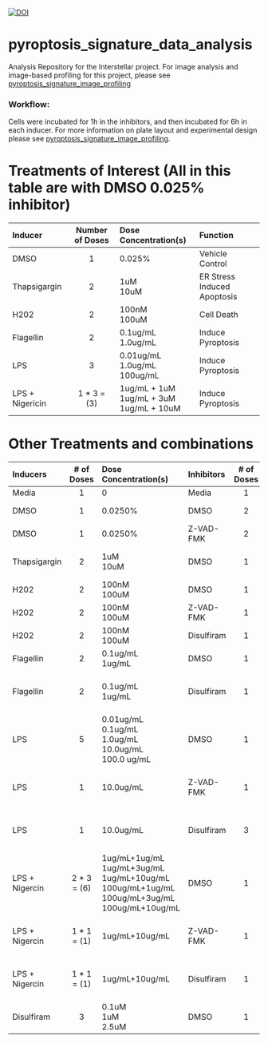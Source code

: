 [![DOI](https://zenodo.org/badge/611024034.svg)](https://zenodo.org/doi/10.5281/zenodo.11075332)

# pyroptosis_signature_data_analysis
Analysis Repository for the Interstellar project. For image analysis and image-based profiling for this project, please see [pyroptosis_signature_image_profiling](https://github.com/WayScience/pyroptosis_signature_image_profiling)

### Workflow:

Cells were incubated for 1h in the inhibitors, and then incubated for 6h in each inducer.
For more information on plate layout and experimental design please see [pyroptosis_signature_image_profiling](https://github.com/WayScience/pyroptosis_signature_image_profiling).


# Treatments of Interest (All in this table are with DMSO 0.025% inhibitor)

| Inducer           | Number of Doses   | Dose Concentration(s) | Function                      |
| :----------       | :---------------: | :-----| :---------                    |
| DMSO              | 1                 | 0.025%| Vehicle Control               |
| Thapsigargin      | 2                 | 1uM <br> 10uM | ER Stress Induced Apoptosis   |
| H202              | 2                 | 100nM <br> 100uM | Cell Death                    |
| Flagellin         | 2                 | 0.1ug/mL <br> 1.0ug/mL | Induce Pyroptosis             |
| LPS               | 3                 | 0.01ug/mL <br> 1.0ug/mL <br> 100ug/mL | Induce Pyroptosis             |
| LPS + Nigericin   | 1 * 3 = (3)       | 1ug/mL + 1uM <br> 1ug/mL + 3uM <br> 1ug/mL + 10uM | Induce Pyroptosis             |


# Other Treatments and combinations

| Inducers       | # of Doses  | Dose Concentration(s)                                                        | Inhibitors | # of Doses | Dose Concentration(s) | Function                      |
| :----------    | :---------: | :---------                                                            | :--------  | :--------: |:---- |:---------                    |
| Media          | 1           | 0                                                                     | Media      | 1          | 0 | Control                       |
| DMSO           | 1           | 0.0250%                                                               | DMSO       | 2          | 0.025% <br> 1.0% | Vehicle Control               |
| DMSO           | 1           | 0.0250%                                                               | Z-VAD-FMK  | 2          | 30uM <br> 100 uM | Inhibit Inflamasome           |
| Thapsigargin   | 2           | 1uM <br> 10uM                                                         | DMSO       | 1          | 0.025% | ER Stress Induced Apoptosis   |
| H202           | 2           | 100nM <br> 100uM                                                      | DMSO       | 1          | 0.025% | Cell Death                    |
| H202           | 2           | 100nM <br> 100uM                                                      | Z-VAD-FMK  | 1          | 100uM | Inhibit Inflamasome           |
| H202           | 2           | 100nM <br> 100uM                                                      | Disulfiram | 1          | 1uM | Cell Death                    |
| Flagellin      | 2           | 0.1ug/mL <br> 1ug/mL                                                  | DMSO       | 1          | 0.025% | Induce Pyroptosis             |
| Flagellin      | 2           | 0.1ug/mL <br> 1ug/mL                                                  | Disulfiram | 1          | 1uM | Induce Pyroptosis <br> Inhibit Inflamasome          |
| LPS            | 5           | 0.01ug/mL <br> 0.1ug/mL <br> 1.0ug/mL <br> 10.0ug/mL <br> 100.0 ug/mL | DMSO       | 1          | 0.025% | Induce Pyroptosis             |
| LPS            | 1           | 10.0ug/mL                                                             | Z-VAD-FMK  | 1          | 100uM | Induce Pyroptosis / Inhibit Inflamasome          |
| LPS            | 1           | 10.0ug/mL                                                             | Disulfiram | 3          | 0.1uM <br> 1uM <br> 2.5uM | Induce Pyroptosis / Inhibit Inflamasome      |
| LPS + Nigercin | 2 * 3 = (6) | 1ug/mL+1ug/mL <br> 1ug/mL+3ug/mL <br> 1ug/mL+10ug/mL <br> 100ug/mL+1ug/mL <br> 100ug/mL+3ug/mL <br> 100ug/mL+10ug/mL | DMSO | 1 | 0.025% | Induce Pyroptosis |
| LPS + Nigercin | 1 * 1 = (1) | 1ug/mL+10ug/mL         | Z-VAD-FMK  | 1               | 100uM | Induce Pyroptosis <br> Inhibit Inflamasome          |
| LPS + Nigercin | 1 * 1 = (1) | 1ug/mL+10ug/mL        | Disulfiram | 1               | 1uM | Induce Pyroptosis <br> Inhibit Inflamasome          |
| Disulfiram     | 3           | 0.1uM <br> 1uM <br> 2.5uM       | DMSO       | 1               | 0.025% | Pyroptosis Inhibitor          |
